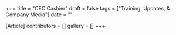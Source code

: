 +++
title = "CEC Cashier"
draft = false
tags = ["Training, Updates, & Company Media"]
date = ""

[Article]
contributors = []
gallery = []
+++
